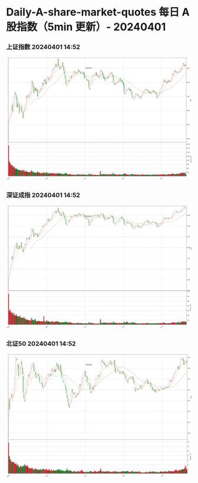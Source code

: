 
# Daily-A-share-market-quotes 每日 A 股指数（5min 更新）- 20240401

### 上证指数 20240401 14:52
![](./fig/2024/4/20240401-sh000001.png)

### 深证成指 20240401 14:52
![](./fig/2024/4/20240401-sz399001.png)

### 北证50 20240401 14:52
![](./fig/2024/4/20240401-bj899050.png)
